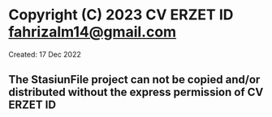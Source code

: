 # Copyright (C) 2023 CV ERZET ID <fahrizalm14@gmail.com>

Created: 17 Dec 2022

## The StasiunFile project can not be copied and/or distributed without the express permission of CV ERZET ID
